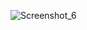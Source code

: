 ![Screenshot_6](https://user-images.githubusercontent.com/105047184/209114548-e6133176-0711-496a-8b77-5ac761f6b2db.png)
